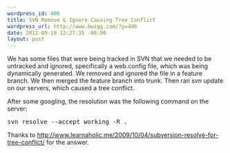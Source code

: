```yaml
--- 
wordpress_id: 406
title: SVN Remove & Ignore Causing Tree Conflict
wordpress_url: http://www.bwigg.com/?p=406
date: 2012-09-10 12:27:35 -06:00
layout: post
---
```

We has some files that were being tracked in SVN that we needed to be untracked and ignored, specifically a web.config file, which was being dynamically generated. We removed and ignored the file in a feature branch. We then merged the feature branch into trunk. Then ran svn update on our servers, which caused a tree conflict.

After some googling, the resolution was the following command on the server:
<pre>svn resolve --accept working -R .</pre>
Thanks to http://www.learnaholic.me/2009/10/04/subversion-resolve-for-tree-conflict/ for the answer.
